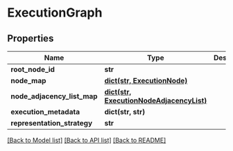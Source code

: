 # ExecutionGraph

## Properties
Name | Type | Description | Notes
------------ | ------------- | ------------- | -------------
**root_node_id** | **str** |  | [optional] 
**node_map** | [**dict(str, ExecutionNode)**](ExecutionNode.md) |  | [optional] 
**node_adjacency_list_map** | [**dict(str, ExecutionNodeAdjacencyList)**](ExecutionNodeAdjacencyList.md) |  | [optional] 
**execution_metadata** | **dict(str, str)** |  | [optional] 
**representation_strategy** | **str** |  | [optional] 

[[Back to Model list]](../README.md#documentation-for-models) [[Back to API list]](../README.md#documentation-for-api-endpoints) [[Back to README]](../README.md)

